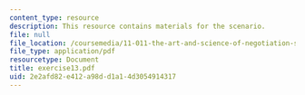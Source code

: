 ```yaml
---
content_type: resource
description: This resource contains materials for the scenario.
file: null
file_location: /coursemedia/11-011-the-art-and-science-of-negotiation-spring-2006/2e2afd82e412a98dd1a14d3054914317_exercise13.pdf
file_type: application/pdf
resourcetype: Document
title: exercise13.pdf
uid: 2e2afd82-e412-a98d-d1a1-4d3054914317
---
```

